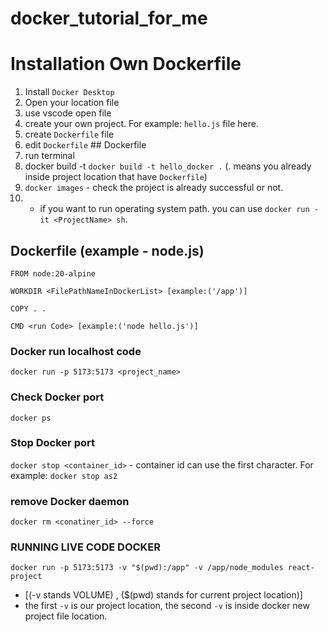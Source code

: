 # docker_tutorial_for_me

# Installation Own Dockerfile 
1. Install `Docker Desktop`
2. Open your location file
3. use vscode open file
4. create your own project. For example: `hello.js` file here.
5. create `Dockerfile` file
6. edit `Dockerfile` ## Dockerfile
7. run terminal
8. docker build -t <ProjectName> <ProjectLocation> `docker build -t hello_docker .` (. means you already inside project location that have `Dockerfile`)
9. `docker images` - check the project is already successful or not.
10. * if you want to run operating system path. you can use `docker run -it <ProjectName> sh`.


## Dockerfile (example - node.js)
```
FROM node:20-alpine

WORKDIR <FilePathNameInDockerList> [example:('/app')]

COPY . .

CMD <run Code> [example:('node hello.js')]
```

### Docker run localhost code 
`docker run -p 5173:5173 <project_name>`

### Check Docker port
`docker ps`

### Stop Docker port
`docker stop <container_id>` - container id can use the first character. For example: `docker stop as2`

### remove Docker daemon
`docker rm <conatiner_id> --force`

### RUNNING LIVE CODE DOCKER 
`docker run -p 5173:5173 -v "$(pwd):/app" -v /app/node_modules react-project` 
- [(-v stands VOLUME) , ($(pwd) stands for current project location)]
- the first `-v` is our project location, the second `-v` is inside docker new project file location.  


